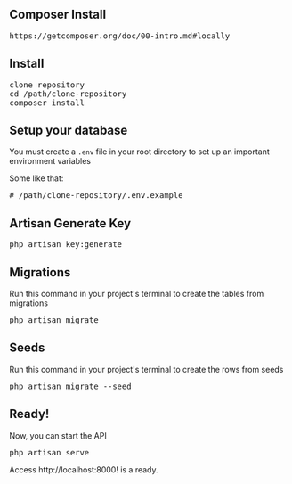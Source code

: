 ## Composer Install
<pre>
https://getcomposer.org/doc/00-intro.md#locally
</pre>

## Install

<pre>
clone repository
cd /path/clone-repository
composer install
</pre>

## Setup your database

You must create a <code>.env</code> file in your root directory to set up an important environment variables

Some like that:
<pre>
# /path/clone-repository/.env.example
</pre>

## Artisan Generate Key
<pre>
php artisan key:generate
</pre>


## Migrations
Run this command in your project's terminal to create the tables from migrations
<pre>
php artisan migrate
</pre>

## Seeds
Run this command in your project's terminal to create the rows from seeds
<pre>
php artisan migrate --seed
</pre>

## Ready!

Now, you can start the API

<pre>
php artisan serve
</pre>
Access http://localhost:8000! is a ready.


